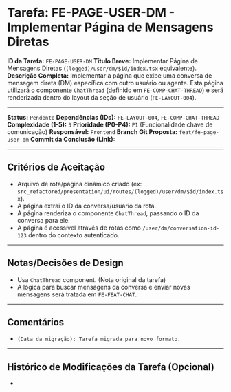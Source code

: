 # Tarefa: FE-PAGE-USER-DM - Implementar Página de Mensagens Diretas

**ID da Tarefa:** `FE-PAGE-USER-DM`
**Título Breve:** Implementar Página de Mensagens Diretas (`(logged)/user/dm/$id/index.tsx` equivalente).
**Descrição Completa:**
Implementar a página que exibe uma conversa de mensagem direta (DM) específica com outro usuário ou agente. Esta página utilizará o componente `ChatThread` (definido em `FE-COMP-CHAT-THREAD`) e será renderizada dentro do layout da seção de usuário (`FE-LAYOUT-004`).

---

**Status:** `Pendente`
**Dependências (IDs):** `FE-LAYOUT-004`, `FE-COMP-CHAT-THREAD`
**Complexidade (1-5):** `3`
**Prioridade (P0-P4):** `P1` (Funcionalidade chave de comunicação)
**Responsável:** `Frontend`
**Branch Git Proposta:** `feat/fe-page-user-dm`
**Commit da Conclusão (Link):**

---

## Critérios de Aceitação
- Arquivo de rota/página dinâmico criado (ex: `src_refactored/presentation/ui/routes/(logged)/user/dm/$id/index.tsx`).
- A página extrai o ID da conversa/usuário da rota.
- A página renderiza o componente `ChatThread`, passando o ID da conversa para ele.
- A página é acessível através de rotas como `/user/dm/conversation-id-123` dentro do contexto autenticado.

---

## Notas/Decisões de Design
- Usa `ChatThread` component. (Nota original da tarefa)
- A lógica para buscar mensagens da conversa e enviar novas mensagens será tratada em `FE-FEAT-CHAT`.

---

## Comentários
- `(Data da migração): Tarefa migrada para novo formato.`

---

## Histórico de Modificações da Tarefa (Opcional)
-
